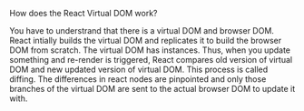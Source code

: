 How does the React Virtual DOM work?

You have to understrand that there is a virtual DOM and browser DOM.
React intially builds the virtual DOM and replicates it to build the browser DOM from scratch.
The virtual DOM has instances.
Thus, when you update something and re-render is triggered, React compares old version of virtual DOM and new updated version of virtual DOM. This process is called diffing.
The differences in react nodes are pinpointed and only those branches of the virtual DOM are sent to the actual browser DOM to update it with.

